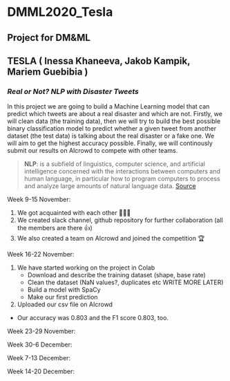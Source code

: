 # DMML2020_Tesla
## Project for DM&amp;ML
## TESLA ( Inessa Khaneeva, Jakob Kampik, Mariem Guebibia )
### _Real or Not? NLP with Disaster Tweets_
In this project we are going to build a Machine Learning model that can predict which tweets are about a real disaster and which are not. Firstly, we will clean data (the training data), then we will try to build the best possible binary classification model to predict whether a given tweet from another dataset (the test data) is talking about the real disaster or a fake one. We will aim to get the highest accuracy possible. Finally, we will continously submit our results on AIcrowd to compete with other teams.
>**NLP**: is a subfield of linguistics, computer science, and artificial intelligence concerned with the interactions between computers and human language, in particular how to program computers to process and analyze large amounts of natural language data.
[Source](https://en.wikipedia.org/wiki/Natural_language_processing)

Week 9-15 November:
1.   We got acquainted with each other 👧👦👧
2.   We created slack channel, github repository for further collaboration (all the members are there 👍)
3.   We also created a team on AIcrowd and joined the competition 🏆 

Week 16-22 November:
1.   We have started working on the project in Colab
        *   Download and describe the training dataset (shape, base rate)
        *   Clean the dataset (NaN values?, duplicates etc WRITE MORE LATER)
        *   Build a model with SpaCy
        *   Make our first prediction
2.  Uploaded our csv file on AIcrowd
* Our accuracy was 0.803 and the F1 score 0.803, too.

Week 23-29 November:

Week 30-6 December:

Week 7-13 December:

Week 14-20 December:
